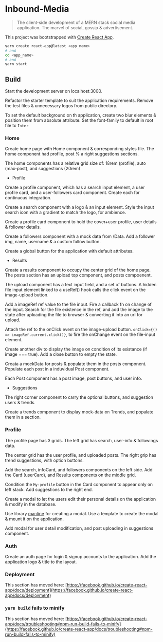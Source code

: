 # Inbound-Media

> The client-side development of a MERN stack social media application. The marvel of social, gossip & advertisement.

This project was bootstrapped with [Create React App](https://github.com/facebook/create-react-app).

```bash
yarn create react-app@latest <app_name>
# and
cd <app_name>
# and
yarn start
```

## Build

Start the development server on localhost:3000.

Refactor the starter template to suit the application requirements. Remove the test files & unnecessary logos from public directory.

To set the default background on th application, create two blur elements & position them from absolute attribute. Set the font-family to default in root file to `Inter`

### Home

Create home page with Home component & corresponding styles file. The home component had profile, post % a right suggestions sections.

The home components has a relative grid size of: 18rem (profile), auto (max-post), and suggestions (20rem)

- Profile

Create a profile component, which has a search input element, a user profile card, and a user-followers card component. Create each for continuous integration.

Create a search component with a logo & an input element. Style the input search icon with a gradient to match the logo, for ambience.

Create a profile card component to hold the cover+user profile, user details & follower details.

Create a followers component with a mock data from /Data. Add a follower img, name, username & a custom follow button.

Create a global button for the application with default attributes.

- Results

Create a results component to occupy the center grid of the home page.
The posts section has an upload top component, and posts compoenent.

The upload component has a text input field, and a set of buttons. A hidden file input element linked to a useRef() hook calls the click event on the image-upload button.

Add a imageRef ref value to the file input. Fire a callback fn on change of the input. Search for the file existence in the ref, and add the image to the state after uploading the file to browser & converting it into an url for upload.

Attach the ref to the onClick event on the image-upload button. `onClick={() => imageRef.current.click()}`, to fire the onChange event on the file-input element.

Create another div to display the image on condition of its existance (if image === true). Add a close button to empty the state.

Creata a mockData for posts & populate them in the posts component. Populate each post in a induvidual Post component.

Each Post component has a post image, post buttons, and user info.

- Suggestions

The right corner component to carry the optional buttons, and suggestion users & trends.

Create a trends component to display mock-data on Trends, and populate them in a section.

### Profile

The profile page has 3 grids. The left grid has search, user-info & followings data.

The center grid has the user profile, and uploaded posts. The right grip has trend suggestions, with option buttons.

Add the search, infoCard, and followers components on the left side. Add the Card (userCard), and Results components on the middle grid.

Condition the `My-profile` button in the Card component to appear only on left stack. Add suggestions to the right end.

Create a modal to let the users edit their personal details on the application & modify in the database.

Use library [mantine](https://mantine.dev/guides/cra/) for creating a modal. Use a template to create the modal & mount it on the application.

Add modal for user detail modification, and post uploading in suggestions component.

### Auth

Create an auth page for login & signup accounts to the application. Add the application logo & title to the layout.

### Deployment

This section has moved here: [https://facebook.github.io/create-react-app/docs/deployment](https://facebook.github.io/create-react-app/docs/deployment)

### `yarn build` fails to minify

This section has moved here: [https://facebook.github.io/create-react-app/docs/troubleshooting#npm-run-build-fails-to-minify](https://facebook.github.io/create-react-app/docs/troubleshooting#npm-run-build-fails-to-minify)
